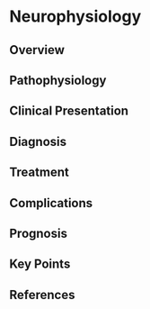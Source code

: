 # Neurophysiology

## Overview


## Pathophysiology


## Clinical Presentation


## Diagnosis


## Treatment


## Complications


## Prognosis


## Key Points


## References